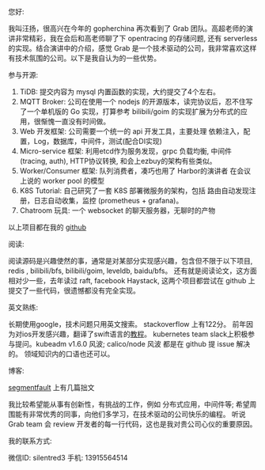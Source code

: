 您好:

我叫汪扬，很高兴在今年的 gopherchina 再次看到了 Grab 团队。高超老师的演讲非常精彩，我在会后和高老师聊了下 opentracing 的存储问题, 还有 serverless 的实现。结合演讲中的介绍，感觉 Grab 是一个技术驱动的公司，我非常喜欢这样有技术氛围的公司。以下是我自认为的一些优势。

参与开源:

1. TiDB: 提交内容为 mysql 内置函数的实现，大约提交了4个左右。
2. MQTT Broker: 公司在使用一个 nodejs 的开源版本，读完协议后，忍不住写了一个单机版的 Go 实现，打算参考 bilibili/goim 的实现扩展为分布式的应用，很惭愧一直没有时间做。
3. Web 开发框架: 公司需要一个统一的 api 开发工具，主要处理 依赖注入，配置，Log，数据库，中间件，测试(配合DI实现)
4. Micro-service 框架: 利用etcd作为服务发现，grpc 负载均衡, 中间件(tracing, auth), HTTP协议转换, 和会上ezbuy的架构有些类似。
5. Worker/Consumer 框架: 队列消费者，凑巧也用了 Harbor的演讲者 在会议上说的 worker pool 的模型
6. K8S Tutorial: 自己研究了一套 K8S 部署微服务的架构，包括 路由自动发现注册，日志自动收集，监控 (prometheus + grafana)。
7. Chatroom 玩具: 一个 websocket 的聊天服务器，无聊时的产物

以上项目都在我的 [github](https://github.com/silentred)

阅读:

阅读源码是兴趣使然的事，通常是对某部分实现感兴趣，包含但不限于以下项目, redis , bilibili/bfs, bilibili/goim, leveldb, baidu/bfs。
还有就是阅读论文，这方面相对少一些，去年读过 raft, facebook Haystack, 这两个项目都尝试在 github 上提交了一些代码，很遗憾都没有完全实现。

英文熟练:

长期使用google，技术问题只用英文搜索。
stackoverflow 上有122分。
前年因为对ios开发感兴趣，翻译了swift语言的[教程]()。
kubernetes team slack上积极参与提问。kubeadm v1.6.0 风波; calico/node 风波 都是在 github 提 issue 解决的。
领域知识内的口语也还可以。

博客:

[segmentfault](https://segmentfault.com/blog/silentred) 上有几篇拙文

我比较希望能从事有创新性，有挑战的工作，例如 分布式应用，中间件等;
希望周围能有非常优秀的同事，向他们多学习，在技术驱动的公司快乐的编程。
听说 Grab team 会 review 开发者的每一行代码，这也是我对贵公司心仪的重要原因。


我的联系方式:

微信ID: silentred3
手机: 13915564514